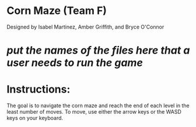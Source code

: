 # Corn Maze (Team F)

Designed by Isabel Martinez, Amber Griffith, and Bryce O'Connor

# *put the names of the files here that a user needs to run the game*

# Instructions:
The goal is to navigate the corn maze and reach the end of each level in the least number of moves.
To move, use either the arrow keys or the WASD keys on your keyboard.
